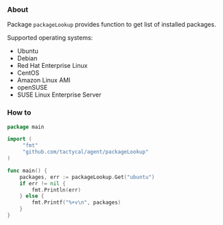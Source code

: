 ### About

Package `packageLookup` provides function to get list of installed packages.

Supported operating systems:

* Ubuntu
* Debian
* Red Hat Enterprise Linux
* CentOS
* Amazon Linux AMI
* openSUSE
* SUSE Linux Enterprise Server


### How to

```go
package main

import (
     "fmt"
     "github.com/tactycal/agent/packageLookup"
)

func main() {
    packages, err := packageLookup.Get("ubuntu")
    if err != nil {
        fmt.Println(err)
    } else {
        fmt.Printf("%+v\n", packages)
    }
}
```
